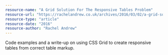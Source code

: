 ```yaml
---
resource-name: "A Grid Solution For The Responsive Tables Problem"
resource-url: "https://rachelandrew.co.uk/archives/2016/03/02/a-grid-solution-for-the-responsive-tables-problem/"
resource-type: "article"
resource-date: "2016"
resource-author: "Rachel Andrew"
---
```


Code examples and a write-up on using CSS Grid to create responsive tables from correct table markup.

